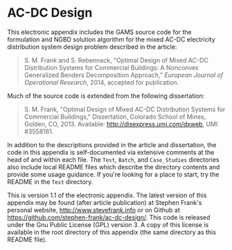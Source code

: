 # AC-DC Design

This electronic appendix includes the GAMS source code for the formulation and
NGBD solution algorithm for the mixed AC-DC electricity distribution system
design problem described in the article:

> S. M. Frank and S. Rebennack, "Optimal Design of Mixed AC-DC Distribution
> Systems for Commercial Buildings: A Nonconvex Generalized Benders
> Decomposition Approach," *European Journal of Operational Research*, 2014,
> accepted for publication.

Much of the source code is extended from the following dissertation:
    
> S. M. Frank, "Optimal Design of Mixed AC-DC Distribution Systems for
> Commercial Buildings," Dissertation, Colorado School of Mines, Golden, CO,
> 2013. Available: http://disexpress.umi.com/dxweb, UMI #3558161.
    
In addition to the descriptions provided in the article and dissertation, the
code in this appendix is self-documented via extensive comments at the head of
and within each file. The `Test`, `Batch`, and `Case_Studies` directories also
include local README files which describe the directory contents and provide
some usage guidance. If you're looking for a place to start, try the README in
the `Test` directory.
    
This is version 1.1 of the electronic appendix. The latest version of this
appendix may be found (after article publication) at Stephen Frank's personal
website, http://www.stevefrank.info or on Github at
https://github.com/stephen-frank/ac-dc-design/. This code is released under
the Gnu Public License (GPL) version 3. A copy of this license is available
in the root directory of this appendix (the same directory as this README file).
